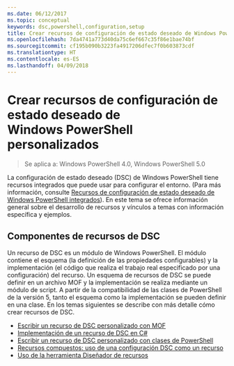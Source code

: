 ```yaml
---
ms.date: 06/12/2017
ms.topic: conceptual
keywords: dsc,powershell,configuration,setup
title: Crear recursos de configuración de estado deseado de Windows PowerShell personalizados
ms.openlocfilehash: 7da4741a773d40da75c6ef667c35f86e1bae74bf
ms.sourcegitcommit: cf195b090b3223fa4917206dfec7f0b603873cdf
ms.translationtype: HT
ms.contentlocale: es-ES
ms.lasthandoff: 04/09/2018
---
```

# <a name="build-custom-windows-powershell-desired-state-configuration-resources"></a>Crear recursos de configuración de estado deseado de Windows PowerShell personalizados

> Se aplica a: Windows PowerShell 4.0, Windows PowerShell 5.0

La configuración de estado deseado (DSC) de Windows PowerShell tiene recursos integrados que puede usar para configurar el entorno. (Para más información, consulte [Recursos de configuración de estado deseado de Windows PowerShell integrados](builtInResource.md)). En este tema se ofrece información general sobre el desarrollo de recursos y vínculos a temas con información específica y ejemplos.

## <a name="dsc-resource-components"></a>Componentes de recursos de DSC

Un recurso de DSC es un módulo de Windows PowerShell. El módulo contiene el esquema (la definición de las propiedades configurables) y la implementación (el código que realiza el trabajo real especificado por una configuración) del recurso. Un esquema de recursos de DSC se puede definir en un archivo MOF y la implementación se realiza mediante un módulo de script. A partir de la compatibilidad de las clases de PowerShell de la versión 5, tanto el esquema como la implementación se pueden definir en una clase. En los temas siguientes se describe con más detalle cómo crear recursos de DSC.

* [Escribir un recurso de DSC personalizado con MOF](authoringResourceMOF.md)
* [Implementación de un recurso de DSC en C#](authoringResourceMofCS.md)
* [Escribir un recurso de DSC personalizado con clases de PowerShell](authoringResourceClass.md)
* [Recursos compuestos: uso de una configuración DSC como un recurso](authoringResourceComposite.md)
* [Uso de la herramienta Diseñador de recursos](authoringResourceMofDesigner.md)